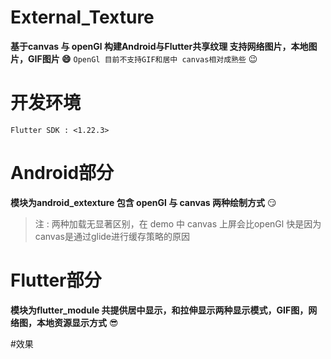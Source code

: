 # External_Texture

**基于canvas 与 openGl 构建Android与Flutter共享纹理 支持网络图片，本地图片，GIF图片  :smile:**
```OpenGl 目前不支持GIF和居中 canvas相对成熟些``` :wink:

# 开发环境
```Flutter SDK : <1.22.3>```

# Android部分

**模块为android_extexture 包含 openGl 与 canvas 两种绘制方式** :smirk:  
> 注 : 两种加载无显著区别，在 demo 中 canvas 上屏会比openGl 快是因为canvas是通过glide进行缓存策略的原因

# Flutter部分
**模块为flutter_module 共提供居中显示，和拉伸显示两种显示模式，GIF图，网络图，本地资源显示方式** :sunglasses:

#效果
